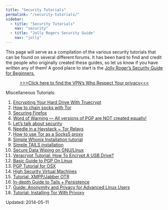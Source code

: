 ```yaml
---
title: "Security Tutorials"
permalink: "/security-tutorials/"
sidebar:
  - title: "Security Tutorials"
    nav: "security"
  - title: "Jolly Rogers Security Guide"
    nav: "jolly"
---
```


<p>This page will serve as a compilation of the various security tutorials that can be found on several different forums. It has been hard to find and credit the people who originally created these guides, so let us know if you have written any of them! A good place to start is the <a href="/jolly-rogers-security-guide-for-beginners/">Jolly Roger’s Security Guide for Beginners.</a></p>
<p style="text-align: center;"><a href="/vpn-comparison-chart/">&gt;&gt;&gt;Click here to find the VPN&#8217;s Who Respect Your privacy&lt;&lt;&lt;</a></p>
<p>Miscellaneous Tutorials:</p>
<ol>
<li><a href="/security-tutorials/encrypting-hard-drive-truecrypt/">Encrypting Your Hard Drive With Truecrypt</a></li>
<li><a href="/security-tutorials/chain-socks-tor/">How to chain socks with Tor</a></li>
<li><a href="/security-tutorials/securing-firefox/">Securing Firefox</a></li>
<li><a href="/security-tutorials/word-warning-versions-pgp-created-equally/">Word of Warning — All versions of PGP are NOT created equally!</a></li>
<li><a href="/security-tutorials/lets-talk-security/">Let’s talk about security</a></li>
<li><a href="/security-tutorials/needle-haystack-tor-relays/">Needle in a Haystack ~ Tor Relays</a></li>
<li><a href="/2014/05/23/use-tor-socks5-proxy/">How to use Tor as a Socks5 proxy</a></li>
<li><a href="/2014/06/13/simple-whonix-installation-tutorial/">Simple Whonix Installation tutorial</a></li>
<li><a href="/2014/06/14/simple-tails-installation/">Simple TAILS installation</a></li>
<li><a href="/2014/11/24/secure-data-wiping-gnulinux/">Secure Data Wiping on GNU/Linux</a></li>
<li><a href="/2015/02/09/veracrypt-tutorial-how-to-encrypt-usb-drive/">Veracrypt Tutorial: How To Encrypt A USB Drive?</a></li>
<li><a href="/2015/02/17/basic-guide-pgp-linux/" rel="bookmark">Basic Guide to PGP On Linux</a></li>
<li><a href="/2015/02/20/pgp-tutorial-os-x/">PGP Tutorial for OSX</a></li>
<li><a href="/2015/03/02/tutorial-high-security-virtual-machines/">High Security Virtual Machines</a></li>
<li><a title="Permalink to Tutorial: XMPP/Jabber OTR" href="http://www.deepdotweb.com/2015/05/17/tutorial-xmppjabber-otr/" rel="bookmark">Tutorial: XMPP/Jabber OTR</a></li>
<li><a title="Permalink to In-depth Guide to Tails + Persistence" href="http://www.deepdotweb.com/2015/06/05/in-depth-guide-to-tails-persistence/" rel="bookmark">In-depth Guide to Tails + Persistence</a></li>
<li><a title="Permalink to Guide: Anonymity and Privacy for Advanced Linux Users" href="https://www.deepdotweb.com/2015/06/15/guide-anonymity-and-privacy-for-advanced-linux-users/" rel="bookmark">Guide: Anonymity and Privacy for Advanced Linux Users</a></li>
<li><a title="Permalink to Tutorial: Installing Tor With Privoxy" href="https://www.deepdotweb.com/2015/09/05/tutorial-installing-tor-with-privoxy/" rel="bookmark">Tutorial: Installing Tor With Privoxy</a></li>
</ol>

Updated: 2014-05-11

